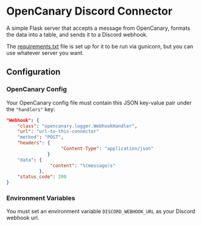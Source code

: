 # OpenCanary Discord Connector

A simple Flask server that accepts a message from OpenCanary, formats the data into a table, and sends it to a Discord webhook.

The [requirements.txt](requirements.txt) file is set up for it to be run via gunicorn, but you can use whatever server you want. 

## Configuration

### OpenCanary Config

Your OpenCanary config file must contain this JSON key-value pair under the `"handlers"` key:

```json
"Webhook": {
    "class": "opencanary.logger.WebhookHandler",
    "url": "url-to-this-connector"
    "method": "POST",
    "headers": {
                    "Content-Type": "application/json"
               }
    "data": {
                "content": "%(message)s"
            },
    "status_code": 200
}
```

### Environment Variables

You must set an environment variable `DISCORD_WEBHOOK_URL` as your Discord webhook url.
